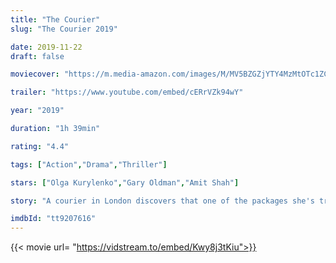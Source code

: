 ```yaml
---
title: "The Courier"
slug: "The Courier 2019"

date: 2019-11-22
draft: false

moviecover: "https://m.media-amazon.com/images/M/MV5BZGZjYTY4MzMtOTc1ZC00NWM2LTkxMzEtOTA2MTc5YmZhYzhlXkEyXkFqcGdeQXVyOTg4MDYyNw@@._V1_UX182_CR0,0,182,268_AL_.jpg"

trailer: "https://www.youtube.com/embed/cERrVZk94wY"

year: "2019"

duration: "1h 39min"

rating: "4.4"

tags: ["Action","Drama","Thriller"]

stars: ["Olga Kurylenko","Gary Oldman","Amit Shah"]

story: "A courier in London discovers that one of the packages she's transporting is a bomb."

imdbId: "tt9207616"
---
```


{{< movie url= "https://vidstream.to/embed/Kwy8j3tKiu">}}
